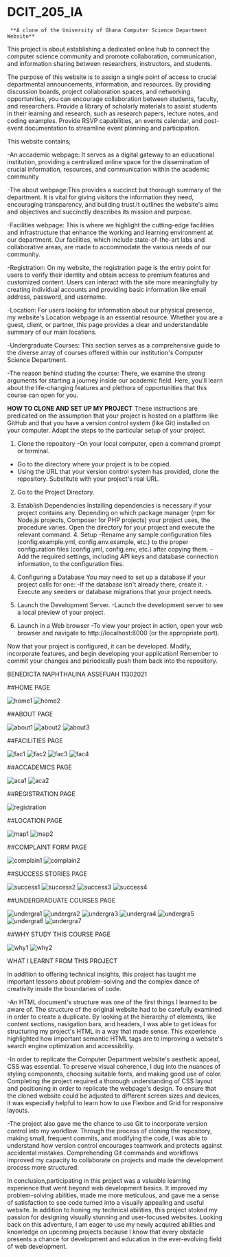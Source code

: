 # DCIT_205_IA

     **A clone of the University of Ghana Computer Science Department Website**

This project is about establishing a dedicated online hub to connect the computer science community and promote collaboration, communication, and information sharing between researchers, instructors, and students.

The purpose of this website is to assign a single point of access to crucial departmental announcements, information, and resources. By providing discussion boards, project collaboration spaces, and networking opportunities, you can encourage collaboration between students, faculty, and researchers. Provide a library of scholarly materials to assist students in their learning and research, such as research papers, lecture notes, and coding examples. Provide RSVP capabilities, an events calendar, and post-event documentation to streamline event planning and participation.


This website contains;

-An accademic webpage: It serves as a digital gateway to an educational institution, providing a centralized online space for the dissemination of crucial information, resources, and communication within the academic community

-The about webpage:This provides a succinct but thorough summary of the department. It is vital for giving visitors the information they need, encouraging transparency, and building trust.It outlines the website's aims and objectives and succinctly describes its mission and purpose.

-Facilities webpage: This is where we highlight the cutting-edge facilities and infrastructure that enhance the working and learning environment at our department. Our facilities, which include state-of-the-art labs and collaborative areas, are made to accommodate the various needs of our community.

-Registration: On my website, the registration page is the entry point for users to verify their identity and obtain access to premium features and customized content. Users can interact with the site more meaningfully by creating individual accounts and providing basic information like email address, password, and username.

-Location: For users looking for information about our physical presence, my website's Location webpage is an essential resource. Whether you are a guest, client, or partner, this page provides a clear and understandable summary of our main locations.


-Undergraduate Courses: This section serves as a comprehensive guide to the diverse array of courses offered within our institution's Computer Science Department. 

-The reason behind studing the course: There, we examine the strong arguments for starting a journey inside our academic field. Here, you'll learn about the life-changing features and plethora of opportunities that this course can open for you.

**HOW TO CLONE AND SET UP MY PROJECT**
These instructions are predicated on the assumption that your project is hosted on a platform like GitHub and that you have a version control system (like Git) installed on your computer. Adapt the steps to the particular setup of your project.
1. Clone the repository
-On your local computer, open a command prompt or terminal.
- Go to the directory where your project is to be copied.
- Using the URL that your version control system has provided, clone the repository. Substitute <repository-url> with your project's real URL.

2. Go to the Project Directory.

3. Establish Dependencies
   Installing dependencies is necessary if your project contains any. Depending on which package manager (npm for Node.js   projects, Composer for PHP projects) your project uses, the procedure varies. Open the directory for your project and execute the relevant command.
   4. Setup
-Rename any sample configuration files (config.example.yml, config.env.example, etc.) to the proper configuration files (config.yml, config.env, etc.) after copying them.
 -Add the required settings, including API keys and database connection information, to the configuration files.

5. Configuring a Database
You may need to set up a database if your project calls for one:
-If the database isn't already there, create it.
-Execute any seeders or database migrations that your project needs.

6. Launch the Development Server.
-Launch the development server to see a local preview of your project.

7. Launch in a Web browser
-To view your project in action, open your web browser and navigate to http://localhost:8000 (or the appropriate port).

Now that your project is configured, it can be developed. Modify, incorporate features, and begin developing your application! Remember to commit your changes and periodically push them back into the repository.


BENEDICTA NAPHTHALINA ASSEFUAH
11302021

##HOME PAGE

![home1](https://github.com/Naphthalina/11302021_DCIT_205/assets/150922615/eb742b0e-67c9-4d58-8739-86888bfd51fa)
![home2](https://github.com/Naphthalina/11302021_DCIT_205/assets/150922615/dcb2f458-3b11-44d8-965c-97e8d9a2bdc5)

##ABOUT PAGE

![about1](https://github.com/Naphthalina/11302021_DCIT_205/assets/150922615/23258c80-571a-45bc-b501-3197849958f5)
![about2](https://github.com/Naphthalina/11302021_DCIT_205/assets/150922615/f47deb8f-2b6d-4b18-830c-a06a29245738)
![about3](https://github.com/Naphthalina/11302021_DCIT_205/assets/150922615/cc80f5b7-ca62-44ac-9fa2-b0e0ac70671e)

##FACILITIES PAGE

![fac1](https://github.com/Naphthalina/11302021_DCIT_205/assets/150922615/f1719061-cd48-4100-a285-f679c30f94dc)
![fac2](https://github.com/Naphthalina/11302021_DCIT_205/assets/150922615/b7d64363-ff97-4eca-930e-9dbc00041ba5)
![fac3](https://github.com/Naphthalina/11302021_DCIT_205/assets/150922615/a79e099c-8743-4166-a4a5-ce2cfc2dcad1)
![fac4](https://github.com/Naphthalina/11302021_DCIT_205/assets/150922615/0773b89b-b371-4372-9ec1-02d8731bae6e)

##ACCADEMICS PAGE

![aca1](https://github.com/Naphthalina/11302021_DCIT_205/assets/150922615/39fce49e-7cc8-48ae-af55-4bd11be25844)
![aca2](https://github.com/Naphthalina/11302021_DCIT_205/assets/150922615/9cf6edf5-4ddf-432b-8f80-ef713f44f5da)

##REGISTRATION PAGE

![registration](https://github.com/Naphthalina/11302021_DCIT_205/assets/150922615/a10373d3-4efb-463a-9cc4-95102ad61e15)

##LOCATION PAGE

![map1](https://github.com/Naphthalina/11302021_DCIT_205/assets/150922615/57106238-c99f-4368-bc62-faa89ccfef1e)
![map2](https://github.com/Naphthalina/11302021_DCIT_205/assets/150922615/ac344ce9-a7bb-4810-b9c2-32886ac1be71)

##COMPLAINT FORM PAGE

![complain1](https://github.com/Naphthalina/11302021_DCIT_205/assets/150922615/dd1de24c-cd9a-473e-aefc-7c10de6f4d6b)
![complain2](https://github.com/Naphthalina/11302021_DCIT_205/assets/150922615/e541c2f5-2fca-4d8f-ab42-d821f5c159bb)

##SUCCESS STORIES PAGE

![success1](https://github.com/Naphthalina/11302021_DCIT_205/assets/150922615/d4d3c090-da0f-43f9-894a-c6de371cfae2)
![success2](https://github.com/Naphthalina/11302021_DCIT_205/assets/150922615/4e25515e-9de2-48f0-83c3-96b40e869efb)
![success3](https://github.com/Naphthalina/11302021_DCIT_205/assets/150922615/d558a07d-c41d-417b-b519-60f88c4016ea)
![success4](https://github.com/Naphthalina/11302021_DCIT_205/assets/150922615/77821e90-629e-48bc-96cd-b2bd82cbbf0b)

##UNDERGRADUATE COURSES PAGE

![undergra1](https://github.com/Naphthalina/11302021_DCIT_205/assets/150922615/83cf9b7e-1340-4e4c-beda-6b0a430e2f6a)
![undergra2](https://github.com/Naphthalina/11302021_DCIT_205/assets/150922615/80af6165-51cf-4fa0-81e2-05cd61544d3b)
![undergra3](https://github.com/Naphthalina/11302021_DCIT_205/assets/150922615/bc1233df-830c-45d4-82c1-3e0f8ffc2fb0)
![undergra4](https://github.com/Naphthalina/11302021_DCIT_205/assets/150922615/b71fb335-3c0e-420b-990d-7a830e7dc048)
![undergra5](https://github.com/Naphthalina/11302021_DCIT_205/assets/150922615/e298828a-1703-49a3-84be-add903662f64)
![undergra6](https://github.com/Naphthalina/11302021_DCIT_205/assets/150922615/9fb782fc-3b45-4497-ba00-a06c83b474f3)
![undergra7](https://github.com/Naphthalina/11302021_DCIT_205/assets/150922615/ddeb33d0-e214-4690-98ce-fb37d6391fe8)

##WHY STUDY THIS COURSE PAGE

![why1](https://github.com/Naphthalina/11302021_DCIT_205/assets/150922615/491bc297-a5d3-452d-b838-06aa78fc2d4d)
![why2](https://github.com/Naphthalina/11302021_DCIT_205/assets/150922615/6bb3fa21-966a-4b48-b8da-b7b11f2d0039)



WHAT I LEARNT FROM THIS PROJECT

In addition to offering technical insights, this project has taught me important lessons about problem-solving and the complex dance of creativity inside the boundaries of code.

-An HTML document's structure was one of the first things I learned to be aware of. The structure of the original website had to be carefully examined in order to create a duplicate. By looking at the hierarchy of elements, like content sections, navigation bars, and headers, I was able to get ideas for structuring my project's HTML in a way that made sense. This experience highlighted how important semantic HTML tags are to improving a website's search engine optimization and accessibility.

-In order to replicate the Computer Department website's aesthetic appeal, CSS was essential. To preserve visual coherence, I dug into the nuances of styling components, choosing suitable fonts, and making good use of color. Completing the project required a thorough understanding of CSS layout and positioning in order to replicate the webpage's design. To ensure that the cloned website could be adjusted to different screen sizes and devices, it was especially helpful to learn how to use Flexbox and Grid for responsive layouts.

-The project also gave me the chance to use Git to incorporate version control into my workflow. Through the process of cloning the repository, making small, frequent commits, and modifying the code, I was able to understand how version control encourages teamwork and protects against accidental mistakes. Comprehending Git commands and workflows improved my capacity to collaborate on projects and made the development process more structured.

In conclusion,participating in this project was a valuable learning experience that went beyond web development basics. It improved my problem-solving abilities, made me more meticulous, and gave me a sense of satisfaction to see code turned into a visually appealing and useful website. In addition to honing my technical abilities, this project stoked my passion for designing visually stunning and user-focused websites. Looking back on this adventure, I am eager to use my newly acquired abilities and knowledge on upcoming projects because I know that every obstacle presents a chance for development and education in the ever-evolving field of web development.









